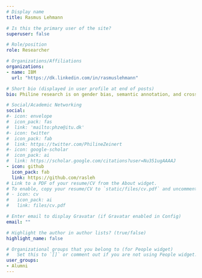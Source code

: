 ```yaml
---
# Display name
title: Rasmus Lehmann

# Is this the primary user of the site?
superuser: false

# Role/position
role: Researcher

# Organizations/Affiliations
organizations:
- name: IBM
  url: "https://dk.linkedin.com/in/rasmuslehmann"

# Short bio (displayed in user profile at end of posts)
bio: Philine research is on gender bias, semantic annotation, and cross-lingual projection.

# Social/Academic Networking
social:
#- icon: envelope
#  icon_pack: fas
#  link: 'mailto:phze@itu.dk'
#- icon: twitter
#  icon_pack: fab
#  link: https://twitter.com/PhilineZeinert
#- icon: google-scholar
#  icon_pack: ai
#  link: https://scholar.google.com/citations?user=Nu351ugAAAAJ
- icon: github
  icon_pack: fab
  link: https://github.com/rasleh
# Link to a PDF of your resume/CV from the About widget.
# To enable, copy your resume/CV to `static/files/cv.pdf` and uncomment the lines below.
# - icon: cv
#   icon_pack: ai
#   link: files/cv.pdf

# Enter email to display Gravatar (if Gravatar enabled in Config)
email: ""

# Highlight the author in author lists? (true/false)
highlight_name: false

# Organizational groups that you belong to (for People widget)
#   Set this to `[]` or comment out if you are not using People widget.
user_groups:
- Alumni
---
```



